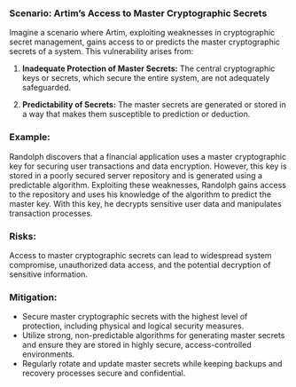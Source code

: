 ### Scenario: Artim’s Access to Master Cryptographic Secrets 
Imagine a scenario where Artim, exploiting weaknesses in cryptographic secret management, gains access to or predicts the master cryptographic secrets of a system. This vulnerability arises from: 

1. **Inadequate Protection of Master Secrets:** The central cryptographic keys or secrets, which secure the entire system, are not adequately safeguarded. 

2. **Predictability of Secrets:** The master secrets are generated or stored in a way that makes them susceptible to prediction or deduction. 

### Example: 

Randolph discovers that a financial application uses a master cryptographic key for securing user transactions and data encryption. However, this key is stored in a poorly secured server repository and is generated using a predictable algorithm. Exploiting these weaknesses, Randolph gains access to the repository and uses his knowledge of the algorithm to predict the master key. With this key, he decrypts sensitive user data and manipulates transaction processes. 

### Risks: 

Access to master cryptographic secrets can lead to widespread system compromise, unauthorized data access, and the potential decryption of sensitive information. 

### Mitigation: 

- Secure master cryptographic secrets with the highest level of protection, including physical and logical security measures. 
- Utilize strong, non-predictable algorithms for generating master secrets and ensure they are stored in highly secure, access-controlled environments. 
- Regularly rotate and update master secrets while keeping backups and recovery processes secure and confidential. 